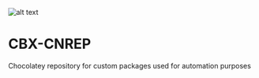 ![alt text](https://github.com/RuanJmaritZ/CBX-CNREP/bin/cloudbox-logo.png?raw=true)

# CBX-CNREP
Chocolatey repository for custom packages used for automation purposes
